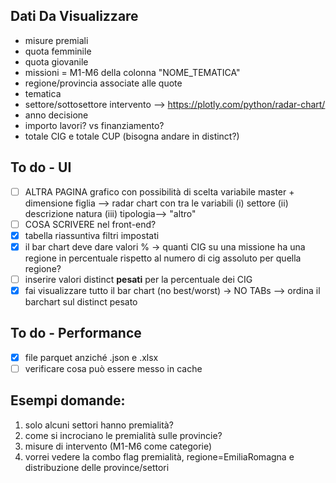 ## Dati Da Visualizzare
* misure premiali
* quota femminile
* quota giovanile 
* missioni = M1-M6 della colonna "NOME_TEMATICA"
* regione/provincia associate alle quote
* tematica
* settore/sottosettore intervento --> https://plotly.com/python/radar-chart/
* anno decisione
* importo lavori? vs finanziamento?
* totale CIG e totale CUP (bisogna andare in distinct?)

## To do - UI 
- [ ] ALTRA PAGINA grafico con possibilità di scelta variabile master + dimensione figlia --> radar chart con tra le variabili (i) settore (ii) descrizione natura (iii) tipologia--> "altro"
- [ ] COSA SCRIVERE nel front-end? 
- [x] tabella riassuntiva filtri impostati
- [x] il bar chart deve dare valori % -> quanti CIG su una missione ha una regione in percentuale rispetto al numero di cig assoluto per quella regione?
- [ ] inserire valori distinct **pesati** per la percentuale dei CIG
- [x] fai visualizzare tutto il bar chart (no best/worst) -> NO TABs --> ordina il barchart sul distinct pesato

## To do - Performance
- [x] file parquet anziché .json e .xlsx
- [ ] verificare cosa può essere messo in cache

## Esempi domande:
1. solo alcuni settori hanno premialità? 
2. come si incrociano le premialità sulle provincie? 
3. misure di intervento (M1-M6 come categorie)
4. vorrei vedere la combo flag premialità, regione=EmiliaRomagna e distribuzione delle province/settori